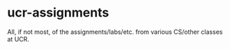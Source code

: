 # ucr-assignments
All, if not most, of the assignments/labs/etc. from various CS/other classes at UCR. 
